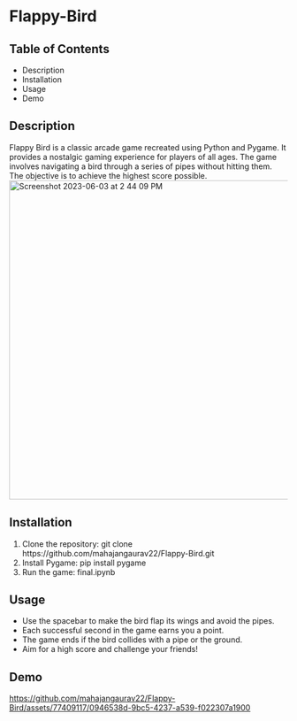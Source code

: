 # Flappy-Bird

## Table of Contents

<ul>
  <li>Description
    <li>Installation
      <li>Usage
        <li>Demo
          </ul>
          
         
## Description
Flappy Bird is a classic arcade game recreated using Python and Pygame. It provides a nostalgic gaming experience for players of all ages. The game involves navigating a bird through a series of pipes without hitting them. The objective is to achieve the highest score possible.
<br>
<img width="577" alt="Screenshot 2023-06-03 at 2 44 09 PM" src="https://github.com/mahajangaurav22/Flappy-Bird/assets/77409117/d4fa987b-7ef4-4846-8452-16b501f12e20">


## Installation

<ol type="1">
  <li>Clone the repository: git clone https://github.com/mahajangaurav22/Flappy-Bird.git
    <li>Install Pygame: pip install pygame
      <li>Run the game: final.ipynb
        </ol>
        
## Usage

<ul>
  <li>Use the spacebar to make the bird flap its wings and avoid the pipes.
    <li>Each successful second in the game earns you a point.
      <li>The game ends if the bird collides with a pipe or the ground.
        <li>Aim for a high score and challenge your friends!
          </ul>
          
## Demo

https://github.com/mahajangaurav22/Flappy-Bird/assets/77409117/0946538d-9bc5-4237-a539-f022307a1900
